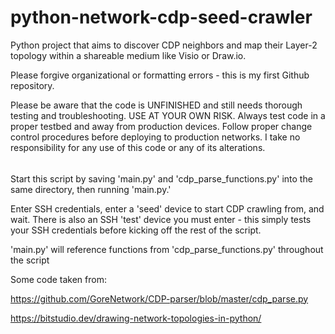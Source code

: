 # python-network-cdp-seed-crawler
Python project that aims to discover CDP neighbors and map their Layer-2 topology within a shareable medium like Visio or Draw.io. 

Please forgive organizational or formatting errors - this is my first Github repository. 

Please be aware that the code is UNFINISHED and still needs thorough testing and troubleshooting. USE AT YOUR OWN RISK. Always test code in a proper testbed and away from production devices. Follow proper change control procedures before deploying to production networks. I take no responsibility for any use of this code or any of its alterations. 

######

Start this script by saving 'main.py' and 'cdp_parse_functions.py' into the same directory, then running 'main.py.' 

Enter SSH credentials, enter a 'seed' device to start CDP crawling from, and wait. There is also an SSH 'test' device you must enter - this simply tests your SSH credentials before kicking off the rest of the script. 

'main.py' will reference functions from 'cdp_parse_functions.py' throughout the script

Some code taken from:

  https://github.com/GoreNetwork/CDP-parser/blob/master/cdp_parse.py
  
  https://bitstudio.dev/drawing-network-topologies-in-python/

